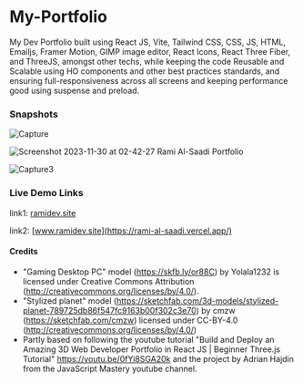 # My-Portfolio
My Dev Portfolio built using React JS, Vite, Tailwind CSS, CSS, JS, HTML, Emailjs, Framer Motion, GIMP image editor, React Icons, React Three Fiber, and ThreeJS, amongst other techs, while keeping the code Reusable and Scalable using HO components and other best practices standards, and ensuring full-responsiveness across all screens and keeping performance good using suspense and preload.

### Snapshots

![Capture](https://github.com/Rami24t/Portfolio/assets/103028944/521a5a47-6b40-4415-a7c3-b65ec2b55a9a)

![Screenshot 2023-11-30 at 02-42-27 Rami Al-Saadi Portfolio](https://github.com/Rami24t/Portfolio/assets/103028944/1422bb51-f702-48e0-a127-5a5e3daa1d69)

![Capture3](https://github.com/Rami24t/Portfolio/assets/103028944/de4d7afc-7219-4aa4-81ab-f8784aa160f9)


### Live Demo Links

link1: [ramidev.site](https://www.ramidev.site)

link2: [www.ramidev.site](https://rami-al-saadi.vercel.app/)

#### Credits
- "Gaming Desktop PC" model (https://skfb.ly/or88C) by Yolala1232 is licensed under Creative Commons Attribution (http://creativecommons.org/licenses/by/4.0/).
- "Stylized planet" model (https://sketchfab.com/3d-models/stylized-planet-789725db86f547fc9163b00f302c3e70) by cmzw (https://sketchfab.com/cmzw) licensed under CC-BY-4.0 (http://creativecommons.org/licenses/by/4.0/)
- Partly based on following the youtube tutorial "Build and Deploy an Amazing 3D Web Developer Portfolio in React JS | Beginner Three.js Tutorial" https://youtu.be/0fYi8SGA20k and the project by Adrian Hajdin from the JavaScript Mastery youtube channel.
